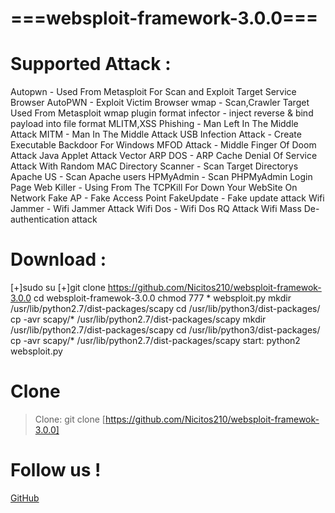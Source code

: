 # ===websploit-framework-3.0.0===

# Supported Attack :
Autopwn - Used From Metasploit For Scan and Exploit Target Service
Browser AutoPWN - Exploit Victim Browser
wmap - Scan,Crawler Target Used From Metasploit wmap plugin
format infector - inject reverse & bind payload into file format
MLITM,XSS Phishing - Man Left In The Middle Attack
MITM - Man In The Middle Attack
USB Infection Attack - Create Executable Backdoor For Windows
MFOD Attack - Middle Finger Of Doom Attack
Java Applet Attack Vector 
ARP DOS - ARP Cache Denial Of Service Attack With Random MAC
Directory Scanner - Scan Target Directorys
Apache US - Scan Apache users
HPMyAdmin - Scan PHPMyAdmin Login Page
Web Killer - Using From The TCPKill For Down Your WebSite On Network
Fake AP - Fake Access Point
FakeUpdate - Fake update attack 
Wifi Jammer - Wifi Jammer Attack
Wifi Dos - Wifi Dos RQ Attack
Wifi Mass De-authentication attack
# Download :
[+]sudo su
[+]git clone https://github.com/Nicitos210/websploit-framewok-3.0.0
cd websploit-framewok-3.0.0
chmod 777 * websploit.py
mkdir /usr/lib/python2.7/dist-packages/scapy
cd /usr/lib/python3/dist-packages/
cp -avr scapy/* /usr/lib/python2.7/dist-packages/scapy
mkdir /usr/lib/python2.7/dist-packages/scapy
cd /usr/lib/python3/dist-packages/
cp -avr scapy/* /usr/lib/python2.7/dist-packages/scapy
start:
python2 websploit.py

# Clone
> Clone: git clone [https://github.com/Nicitos210/websploit-framewok-3.0.0]

# Follow us !
[GitHub](https://github.com/Nicitos210)
